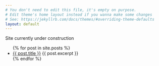 ```yaml
---
# You don't need to edit this file, it's empty on purpose.
# Edit theme's home layout instead if you wanna make some changes
# See: https://jekyllrb.com/docs/themes/#overriding-theme-defaults
layout: default
---
```


Site currently under construction

<ul>
    {% for post in site.posts %}
        <li>
            <a href="{{ post.url }}">{{ post.title }}</a>
            {{ post.excerpt }}
        </li>
    {% endfor %}
</ul>
